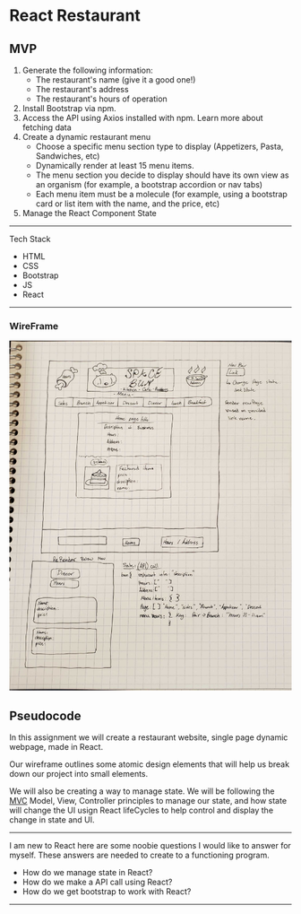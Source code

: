 # React Restaurant
## MVP
1. Generate the following information:
    - The restaurant's name (give it a good one!)
    - The restaurant's address
    - The restaurant's hours of operation
1. Install Bootstrap via npm.
1. Access the API using Axios installed with npm. Learn more about fetching data
1. Create a dynamic restaurant menu
    - Choose a specific menu section type to display (Appetizers, Pasta, Sandwiches, etc)
    - Dynamically render at least 15 menu items.
    - The menu section you decide to display should have its own view as an organism (for example, a bootstrap accordion or nav tabs)
    - Each menu item must be a molecule (for example, using a bootstrap card or list item with the name, and the price, etc)
1. Manage the React Component State
---
Tech Stack
- HTML
- CSS
- Bootstrap
- JS
- React
---
### WireFrame
![wireframe pic](wireframe.jpg)
## Pseudocode
In this assignment we will create a restaurant website, single page dynamic webpage, made in React.

Our wireframe outlines some atomic design elements that will help us break down our project into small elements.

We will also be creating a way to manage state. We will be following the [MVC](https://www.codecademy.com/article/mvc) Model, View, Controller principles to manage our state, and how state will change the UI usign React lifeCycles to help control and display the change in state and UI.

---

I am new to React here are some noobie questions I would like to answer for myself. These answers are needed to create to a functioning program.

- How do we manage state in React?
- How do we make a API call using React?
- How do we get bootstrap to work with React?

---





